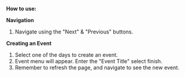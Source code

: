 **How to use:**

**Navigation**

1. Navigate using the "Next" & "Previous" buttons.

**Creating an Event**

1. Select one of the days to create an event.
2. Event menu will appear. Enter the "Event Title" select finish.
3. Remember to refresh the page, and navigate to see the new event.